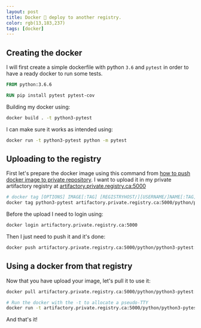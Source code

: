 ```yaml
---
layout: post
title: Docker 🐳 deploy to another registry.
color: rgb(13,183,237)
tags: [docker]
---
```


## Creating the docker

I will first create a simple dockerfile with python `3.6` and `pytest` in order to have a ready docker to run some tests.

```dockerfile
FROM python:3.6.6

RUN pip install pytest pytest-cov
```

Building my docker using:

```bash
docker build . -t python3-pytest
```

I can make sure it works as intended using:

```bash
docker run -t python3-pytest python -m pytest
```

## Uploading to the registry

First let's prepare the docker image using this command from [how to push docker image to private repository](https://stackoverflow.com/questions/28349392/how-to-push-a-docker-image-to-a-private-repository).
I want to upload it in my private artifactory registry at [artifactory.private.registry.ca:5000](artifactory.private.registry.ca:5000)

```bash
# docker tag [OPTIONS] IMAGE[:TAG] [REGISTRYHOST/][USERNAME/]NAME[:TAG]
docker tag python3-pytest artifactory.private.registry.ca:5000/python/python3-pytest:1
```

Before the upload I need to login using:

```bash
docker login artifactory.private.registry.ca:5000
```
Then I just need to push it and it's done:

```bash
docker push artifactory.private.registry.ca:5000/python/python3-pytest:1
```

## Using a docker from that registry

Now that you have upload your image, let's pull it to use it:

```bash
docker pull artifactory.private.registry.ca:5000/python/python3-pytest:1

# Run the docker with the -t to allocate a pseudo-TTY
docker run -t artifactory.private.registry.ca:5000/python/python3-pytest:1
```

And that's it!
